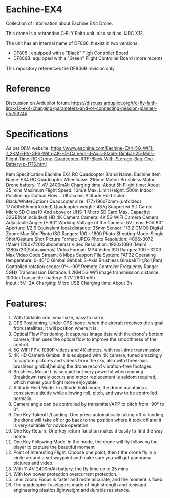 # Eachine-EX4
Collection of information about Eachine EX4 Drone.

This drone is a rebranded C-FLY Faith unit, also sold as JJRC X12.

The unit has an internal name of DF806. It exist in two versions: 

- DF806 : equipped with a "Black" Fligh Controller Board
- DF806B: equipped with a "Green" Flight Controller Board (more recent)

This repository references the DF806B revision only.

# Reference
Discussion on Ardupilot forum: https://discuss.ardupilot.org/t/c-fly-faith-jjrc-x12-ex4-changing-parameters-and-or-connecting-mission-planner-etc/53245

# Specifications

As per OEM website: https://www.eachine.com/Eachine-EX4-5G-WIFI-1_2KM-FPV-GPS-With-4K-HD-Camera-3-Axis-Stable-Gimbal-25-Mins-Flight-Time-RC-Drone-Quadcopter-RTF-Black-With-Storage-Bag-One-Battery-p-1716.html

Item	Specification
Eachine EX4 RC Quadcopter	Brand Name: Eachine
Item Name: EX4 RC Quadcopter
Wheelbase: 216mm
Motor: Brushless Motor
Drone battery: 11.4V 2400mAh
Charging time: About 5h 
Flight time: About 25 mins
Maximum  Flight Speed: 10m/s
Max. Limit Height: 500m
Indoor Positioning: Optical Flow + Ultrasonic Aititude Hold
Color: Black/White(Option)
Quadcopter size: 177x196x70mm (unfolded)  177x90x55mm(folded) 
Quadcopter weight: 437g 
Supported SD Cards: Micro SD Class10 And above or UHS-1 Micro SD Card 
Max. Capacity: 32GB(Not included)
HD 4K Camera	Camera:  4K 5G WIFI Camera
Camera Adjustable Angle: 0~90°
Working Voltage of the Camera: 5V
Lens: FOV 80°
Aperture: f/2.6
Equivalent focal distance: 35mm
Sensor: 1/3.2 CMOS
Digital Zoom: Max 50x
Photo ISO Ranges: 100 - 1600
Photo Shooting Mode: Single Shot/Gesture Shot
Picture Format: JPEG
Photo Resolution: 4096x3072 (Main)  1280x720(Subcameras)
Video Resolution: 1920x1080 (Main)  1280x720(Subcameras)
Video Format: MP4
Video ISO Ranges: 100 - 3200
Max Video Code Stream: 8 Mbps
Support File System: FAT32
Operating temperature: 0-40℃
Gimbal	Gimbal: 3-Axis Brushless Gimbal(Tilt,Roll,Pan)
Controlled rotation scope: 0°〜-90°
Remote Controller	Frequency Range: 5GHz
Transmission Distance: 1.2KM
5G Wifi image transmission distance: 1000m 
Transmitter battery: 3.7V 2600mAh  
Input : 5V -2A
Charging: Micro USB 
Charging time: About 3h

# Features:
1) With foldable arm, small size, easy to carry.
2) GPS Positioning. Under GPS mode, when the aircraft receives the signal from satellites, it will position where it is.
3) Optical Flow Positioning. It captures image data with the drone's bottom camera, then uses the optical flow to improve the smoothness of the control.
4) 5G WIFI FPV. 1080P videos and 4K photos, with real-time transmission.
5) 4K HD Camera Gimbal. It is equipped with 4K camera, tuned amazingly to capture pictures and videos from the sky, also with three-axis brushless gimbal,helping the drone record vibration-free footages.
6) Brushless Motor: It is so quiet but very powerful when running. Breakdown rarely occurs and motor replacement is seldom required, which makes your flight more enjoyable.
7) Altitude Hold Mode. In altitude hold mode, the drone maintains a consistent altitude while allowing roll, pitch, and yaw to be controlled normally.
8) Camera angle can be controlled by transmitter/APP  to pitch from -90° to 0°.
9) One Key Takeoff /Landing. One press automatically taking off or landing, the drone will take off or go back to the position where it took off and it is very suitable for novice operation.
10) One Key Return. One-key return function makes it easily to find the way home.
11) One Key Following Mode. In the mode, the drone will fly following the player to capture the beautiful moment
12) Point of Interesting Flight. Choose one point, then t the drone fly in a circle around a set waypoint and make sure you will get panorama pictures and video.
13) With 11.4V 2400mAh battery, the fly time up to 25 mins. 
14) With low power protection overcurrent protection.
15) Lens zoom: Focus is faster and more accurate, and the moment is fixed.
16) The quadcopter fuselage is made of high strength and resistant engineering plastics,lightweight and durable resistance.

